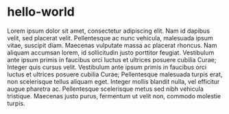 # hello-world

Lorem ipsum dolor sit amet, consectetur adipiscing elit. Nam id dapibus velit, sed placerat velit. Pellentesque ac nunc vehicula, malesuada ipsum vitae, suscipit diam. Maecenas vulputate massa ac placerat rhoncus. Nam aliquam accumsan lorem, id sollicitudin justo porttitor feugiat. Vestibulum ante ipsum primis in faucibus orci luctus et ultrices posuere cubilia Curae; Integer quis cursus velit. Vestibulum ante ipsum primis in faucibus orci luctus et ultrices posuere cubilia Curae; Pellentesque malesuada turpis erat, non scelerisque tellus aliquam eget. Integer mollis blandit nulla, vel efficitur augue pharetra ac. Pellentesque scelerisque metus sed nibh vehicula tristique. Maecenas justo purus, fermentum ut velit non, commodo molestie turpis.
